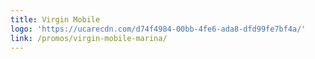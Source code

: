 ```yaml
---
title: Virgin Mobile
logo: 'https://ucarecdn.com/d74f4984-00bb-4fe6-ada8-dfd99fe7bf4a/'
link: /promos/virgin-mobile-marina/
---
```

